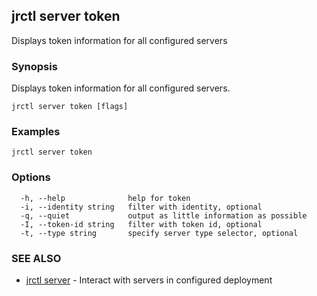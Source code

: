 ## jrctl server token

Displays token information for all configured servers

### Synopsis

Displays token information for all configured servers.

```
jrctl server token [flags]
```

### Examples

```
jrctl server token
```

### Options

```
  -h, --help              help for token
  -i, --identity string   filter with identity, optional
  -q, --quiet             output as little information as possible
  -I, --token-id string   filter with token id, optional
  -t, --type string       specify server type selector, optional
```

### SEE ALSO

* [jrctl server](jrctl_server.md)	 - Interact with servers in configured deployment

